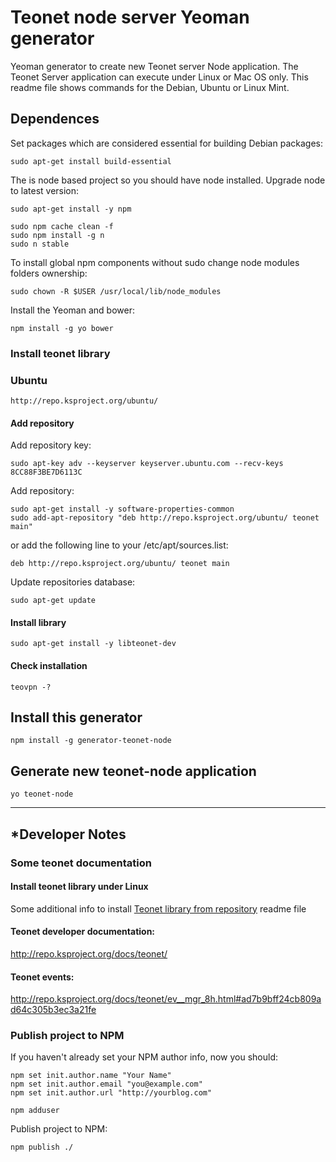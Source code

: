 # Teonet node server Yeoman generator

Yeoman generator to create new Teonet server Node application. The Teonet Server 
application can execute under Linux or Mac OS only. This readme file shows 
commands for the Debian, Ubuntu or Linux Mint.


## Dependences

Set packages which are considered essential for building Debian packages:

    sudo apt-get install build-essential

The is node based project so you should have node installed. Upgrade node to latest version:

    sudo apt-get install -y npm

    sudo npm cache clean -f
    sudo npm install -g n
    sudo n stable

To install global npm components without sudo change node modules folders ownership:

    sudo chown -R $USER /usr/local/lib/node_modules

Install the Yeoman and bower:

    npm install -g yo bower

### Install teonet library

### Ubuntu

    http://repo.ksproject.org/ubuntu/

#### Add repository

Add repository key:  

    sudo apt-key adv --keyserver keyserver.ubuntu.com --recv-keys 8CC88F3BE7D6113C
    
Add repository:    

    sudo apt-get install -y software-properties-common
    sudo add-apt-repository "deb http://repo.ksproject.org/ubuntu/ teonet main"
    
or add the following line to your /etc/apt/sources.list:  

    deb http://repo.ksproject.org/ubuntu/ teonet main
    
Update repositories database:    
    
    sudo apt-get update

#### Install library

    sudo apt-get install -y libteonet-dev

#### Check installation

    teovpn -?

## Install this generator

    npm install -g generator-teonet-node

## Generate new teonet-node application

    yo teonet-node
  

<hr>

## *Developer Notes

### Some teonet documentation

#### Install teonet library under Linux

Some additional info to install [Teonet library from repository](https://gitlab.ksproject.org/teonet/teonet/blob/master/README.md#install-from-repositories-notes) readme file


#### Teonet developer documentation:  
http://repo.ksproject.org/docs/teonet/


#### Teonet events:  
http://repo.ksproject.org/docs/teonet/ev__mgr_8h.html#ad7b9bff24cb809ad64c305b3ec3a21fe


### Publish project to NPM

If you haven't already set your NPM author info, now you should:

    npm set init.author.name "Your Name"
    npm set init.author.email "you@example.com"
    npm set init.author.url "http://yourblog.com"
    
    npm adduser

Publish project to NPM:

    npm publish ./


